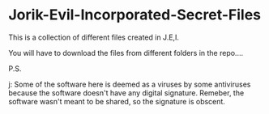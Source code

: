 # Jorik-Evil-Incorporated-Secret-Files
This is a collection of different files created in J.E,I.

You will have to download the files from different folders in the repo....


P.S.

j: Some of the software here is deemed as a viruses by some antiviruses because the software doesn't have any digital signature. Remeber, the software wasn't meant to be shared, so the signature is obscent.
